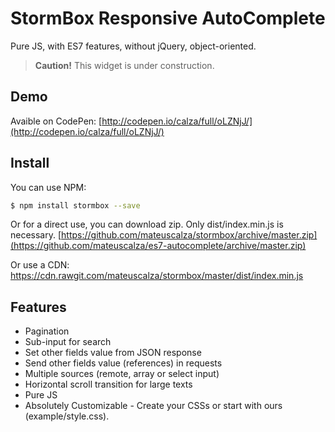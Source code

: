# StormBox Responsive AutoComplete
Pure JS, with ES7 features, without jQuery, object-oriented.

> **Caution!** This widget is under construction.

## Demo
Avaible on CodePen:
[http://codepen.io/calza/full/oLZNjJ/](http://codepen.io/calza/full/oLZNjJ/)

## Install
You can use NPM:
```sh
$ npm install stormbox --save
```

Or for a direct use, you can download zip. Only dist/index.min.js is necessary.
[https://github.com/mateuscalza/stormbox/archive/master.zip](https://github.com/mateuscalza/es7-autocomplete/archive/master.zip)

Or use a CDN:
https://cdn.rawgit.com/mateuscalza/stormbox/master/dist/index.min.js

## Features
* Pagination
* Sub-input for search
* Set other fields value from JSON response
* Send other fields value (references) in requests
* Multiple sources (remote, array or select input)
* Horizontal scroll transition for large texts
* Pure JS
* Absolutely Customizable - Create your CSSs or start with ours (example/style.css).
